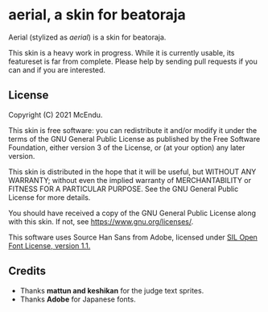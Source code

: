 # aerial, a skin for beatoraja

Aerial (stylized as *aerial*) is a skin for beatoraja.

This skin is a heavy work in progress. While it is currently usable,
its featureset is far from complete. Please help by sending pull
requests if you can and if you are interested.

## License

Copyright (C) 2021 McEndu.

This skin is free software: you can redistribute it and/or modify
it under the terms of the GNU General Public License as published by
the Free Software Foundation, either version 3 of the License, or
(at your option) any later version.

This skin is distributed in the hope that it will be useful,
but WITHOUT ANY WARRANTY; without even the implied warranty of
MERCHANTABILITY or FITNESS FOR A PARTICULAR PURPOSE.  See the
GNU General Public License for more details.

You should have received a copy of the GNU General Public License
along with this skin.  If not, see <https://www.gnu.org/licenses/>.

This software uses Source Han Sans from Adobe, licensed under
[SIL Open Font License, version 1.1.](OFL.txt)

## Credits

- Thanks **mattun and keshikan** for the judge text sprites.
- Thanks **Adobe** for Japanese fonts.
